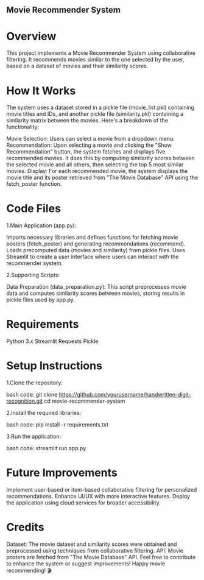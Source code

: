 ## Movie Recommender System

# Overview
This project implements a Movie Recommender System using collaborative filtering. It recommends movies similar to the one selected by the user, based on a dataset of movies and their similarity scores.

# How It Works
The system uses a dataset stored in a pickle file (movie_list.pkl) containing movie titles and IDs, and another pickle file (similarity.pkl) containing a similarity matrix between the movies. Here's a breakdown of the functionality:

Movie Selection: Users can select a movie from a dropdown menu.
Recommendation: Upon selecting a movie and clicking the "Show Recommendation" button, the system fetches and displays five recommended movies. It does this by computing similarity scores between the selected movie and all others, then selecting the top 5 most similar movies.
Display: For each recommended movie, the system displays the movie title and its poster retrieved from "The Movie Database" API using the fetch_poster function.

# Code Files

1.Main Application (app.py):

Imports necessary libraries and defines functions for fetching movie posters (fetch_poster) and generating recommendations (recommend).
Loads precomputed data (movies and similarity) from pickle files.
Uses Streamlit to create a user interface where users can interact with the recommender system.

2.Supporting Scripts:

Data Preparation (data_preparation.py): This script preprocesses movie data and computes similarity scores between movies, storing results in pickle files used by app.py.

# Requirements
Python 3.x
Streamlit
Requests
Pickle

# Setup Instructions

1.Clone the repository:

bash code:
git clone https://github.com/yourusername/handwritten-digit-recognition.git
cd movie-recommender-system

2.Install the required libraries:

bash code:
pip install -r requirements.txt

3.Run the application:

bash code:
streamlit run app.py

# Future Improvements
Implement user-based or item-based collaborative filtering for personalized recommendations.
Enhance UI/UX with more interactive features.
Deploy the application using cloud services for broader accessibility.

# Credits
Dataset: The movie dataset and similarity scores were obtained and preprocessed using techniques from collaborative filtering.
API: Movie posters are fetched from "The Movie Database" API.
Feel free to contribute to enhance the system or suggest improvements! Happy movie recommending! 🎬
